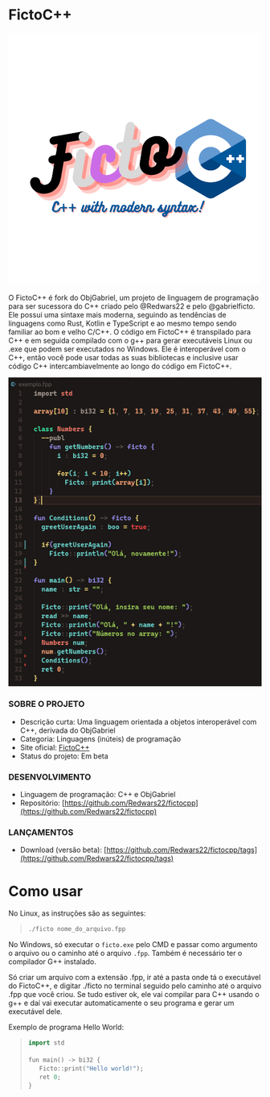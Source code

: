 # FictoC++

<img src="assets/fictoc++.png">

O FictoC++ é fork do ObjGabriel, um projeto de linguagem de programação para ser sucessora do C++ criado pelo @Redwars22 e pelo @gabrielficto. Ele possui uma sintaxe mais moderna, seguindo as tendências de linguagens como Rust, Kotlin e TypeScript e ao mesmo tempo sendo familiar ao bom e velho C/C++. O código em FictoC++ é transpilado para C++ e em seguida compilado com o g++ para gerar executáveis Linux ou .exe que podem ser executados no Windows. Ele é interoperável com o C++, então você pode usar todas as suas bibliotecas e inclusive usar código C++ intercambiavelmente ao longo do código em FictoC++.

<img src="assets/fictocpp_example.png">

### SOBRE O PROJETO

- Descrição curta: Uma linguagem orientada a objetos interoperável com C++, derivada do ObjGabriel
- Categoria: Linguagens (inúteis) de programação
- Site oficial: [FictoC++](https://redwars22.github.io/andrewnation/fictocpp/)
- Status do projeto: Em beta

### DESENVOLVIMENTO

- Linguagem de programação: C++ e ObjGabriel
- Repositório: [https://github.com/Redwars22/fictocpp](https://github.com/Redwars22/fictocpp)

### LANÇAMENTOS

- Download (versão beta): [https://github.com/Redwars22/fictocpp/tags](https://github.com/Redwars22/fictocpp/tags)

# Como usar

No Linux, as instruções são as seguintes:

> ```bash
> ./ficto nome_do_arquivo.fpp
> ```

No Windows, só executar o `ficto.exe` pelo CMD e passar como argumento o arquivo ou o caminho até o arquivo `.fpp`. Também é necessário ter o compilador G++ instalado.

Só criar um arquivo com a extensão .fpp, ir até a pasta onde tá o executável do FictoC++, e digitar ./ficto no terminal seguido pelo caminho até o arquivo .fpp que você criou. Se tudo estiver ok, ele vai compilar para C++ usando o g++ e daí vai executar automaticamente o seu programa e gerar um executável dele.

Exemplo de programa Hello World:

> ```c++
> import std
>
> fun main() -> bi32 {
>    Ficto::print("Hello world!");
>    ret 0;
> }
> ```
